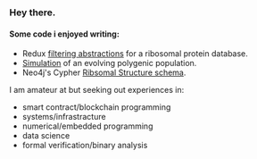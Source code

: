 ### Hey there.

#### Some code i enjoyed writing:

  - Redux [filtering abstractions](https://github.com/rtviii/ribosome.xyz-frontend.ts/blob/master/src/redux/reducers/Filters/ActionTypes.ts) for a ribosomal protein database.
  - [Simulation](https://github.com/rtviii/polygenicity-simulations/blob/master/february/Individual/Individ_T.py) of an evolving polygenic population.
  - Neo4j's Cypher [Ribsomal Structure schema](https://github.com/rtviii/ribxz/blob/master/src/resources/cypher-tools/induct_struct..sh).

I am amateur at but seeking out experiences in:
+ smart contract/blockchain programming
+ systems/infrastracture
+ numerical/embedded programming
+ data science
+ formal verification/binary analysis
